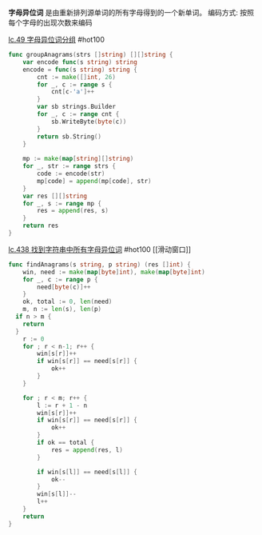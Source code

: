 **字母异位词** 是由重新排列源单词的所有字母得到的一个新单词。
编码方式: 按照每个字母的出现次数来编码

[lc.49 字母异位词分组](https://leetcode.cn/problems/group-anagrams/)
#hot100 
```go
func groupAnagrams(strs []string) [][]string {
	var encode func(s string) string
	encode = func(s string) string {
		cnt := make([]int, 26)
		for _, c := range s {
			cnt[c-'a']++
		}
		var sb strings.Builder
		for _, c := range cnt {
			sb.WriteByte(byte(c))
		}
		return sb.String()
	}
	
	mp := make(map[string][]string)
	for _, str := range strs {
		code := encode(str)
		mp[code] = append(mp[code], str)
	}
	var res [][]string
	for _, s := range mp {
		res = append(res, s)
	}
	return res
}
```
[lc.438 找到字符串中所有字母异位词](https://leetcode.cn/problems/find-all-anagrams-in-a-string/)
#hot100 [[滑动窗口]]
```go
func findAnagrams(s string, p string) (res []int) {
	win, need := make(map[byte]int), make(map[byte]int)
	for _, c := range p {
		need[byte(c)]++
	}
	ok, total := 0, len(need)
	m, n := len(s), len(p)
  if n > m {
    return
  }
	r := 0
	for ; r < n-1; r++ {
		win[s[r]]++
		if win[s[r]] == need[s[r]] {
			ok++
		}
	}

	for ; r < m; r++ {
		l := r + 1 - n
		win[s[r]]++
		if win[s[r]] == need[s[r]] {
			ok++
		}
		if ok == total {
			res = append(res, l)
		}

		if win[s[l]] == need[s[l]] {
			ok--
		}
		win[s[l]]--
		l++
	}
	return
}
```